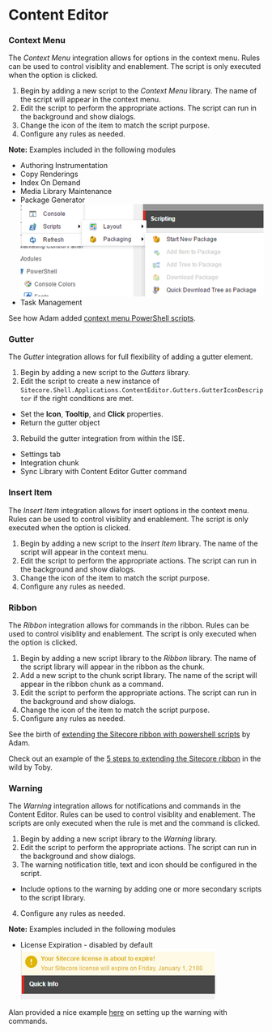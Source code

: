 # Content Editor

### Context Menu

The *Context Menu* integration allows for options in the context menu. Rules can be used to control visiblity and enablement. The script is only executed when the option is clicked.

1. Begin by adding a new script to the *Context Menu* library. The name of the script will appear in the context menu.
2. Edit the script to perform the appropriate actions. The script can run in the background and show dialogs.
3. Change the icon of the item to match the script purpose.
4. Configure any rules as needed.

**Note:** Examples included in the following modules
* Authoring Instrumentation
* Copy Renderings
* Index On Demand
* Media Library Maintenance
* Package Generator
![Package Generator](images/screenshots/content-editor/context-menu-package-generator.png)
* Task Management

See how Adam added [context menu PowerShell scripts][2].

### Gutter

The *Gutter* integration allows for full flexibility of adding a gutter element.

1. Begin by adding a new script to the *Gutters* library.
2. Edit the script to create a new instance of `Sitecore.Shell.Applications.ContentEditor.Gutters.GutterIconDescriptor` if the right conditions are met. 
  * Set the **Icon**, **Tooltip**, and **Click** properties.
  * Return the gutter object
3. Rebuild the gutter integration from within the ISE.
  * Settings tab
  * Integration chunk
  * Sync Library with Content Editor Gutter command

### Insert Item

The *Insert Item* integration allows for insert options in the context menu. Rules can be used to control visiblity and enablement. The script is only executed when the option is clicked.

1. Begin by adding a new script to the *Insert Item* library. The name of the script will appear in the context menu.
2. Edit the script to perform the appropriate actions. The script can run in the background and show dialogs.
3. Change the icon of the item to match the script purpose.
4. Configure any rules as needed.

### Ribbon

The *Ribbon* integration allows for commands in the ribbon. Rules can be used to control visiblity and enablement. The script is only executed when the option is clicked.

1. Begin by adding a new script library to the *Ribbon* library. The name of the script library will appear in the ribbon as the chunk.
2. Add a new script to the chunk script library. The name of the script will appear in the ribbon chunk as a command.
4. Edit the script to perform the appropriate actions. The script can run in the background and show dialogs.
4. Change the icon of the item to match the script purpose.
5. Configure any rules as needed.

See the birth of [extending the Sitecore ribbon with powershell scripts][1] by Adam.

Check out an example of the [5 steps to extending the Sitecore ribbon][3] in the wild by Toby.

### Warning

The *Warning* integration allows for notifications and commands in the Content Editor. Rules can be used to control visiblity and enablement. The scripts are only executed when the rule is met and the command is clicked.

1. Begin by adding a new script library to the *Warning* library.
2. Edit the script to perform the appropriate actions. The script can run in the background and show dialogs.
3. The warning notification title, text and icon should be configured in the script.
 - Include options to the warning by adding one or more secondary scripts to the script library. 
4. Configure any rules as needed.

**Note:** Examples included in the following modules
* License Expiration - disabled by default
![License Expiration Warning](images/screenshots/content-editor/warning-notification-for-licensing.png)

Alan provided a nice example [here][4] on setting up the warning with commands.

[1]: http://blog.najmanowicz.com/2011/11/24/extending-sitecore-ribbon-with-powershell-scripts/
[2]: http://blog.najmanowicz.com/2011/11/22/context-powershell-scripts-for-sitecore/
[3]: https://sitecoresandbox.com/2016/06/03/content-editor-ribbon-buttons-using-sitecore-powershell-extensions/
[4]: https://alan-null.github.io/2016/04/content-editor-notifications